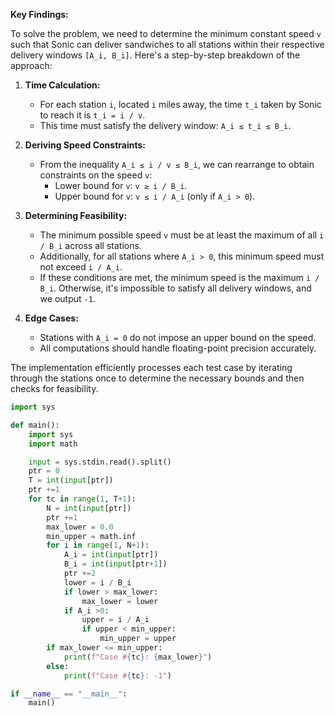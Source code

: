 **Key Findings:**

To solve the problem, we need to determine the minimum constant speed `v` such that Sonic can deliver sandwiches to all stations within their respective delivery windows `[A_i, B_i]`. Here's a step-by-step breakdown of the approach:

1. **Time Calculation:**
   - For each station `i`, located `i` miles away, the time `t_i` taken by Sonic to reach it is `t_i = i / v`.
   - This time must satisfy the delivery window: `A_i ≤ t_i ≤ B_i`.

2. **Deriving Speed Constraints:**
   - From the inequality `A_i ≤ i / v ≤ B_i`, we can rearrange to obtain constraints on the speed `v`:
     - Lower bound for `v`: `v ≥ i / B_i`.
     - Upper bound for `v`: `v ≤ i / A_i` (only if `A_i > 0`).

3. **Determining Feasibility:**
   - The minimum possible speed `v` must be at least the maximum of all `i / B_i` across all stations.
   - Additionally, for all stations where `A_i > 0`, this minimum speed must not exceed `i / A_i`.
   - If these conditions are met, the minimum speed is the maximum `i / B_i`. Otherwise, it's impossible to satisfy all delivery windows, and we output `-1`.

4. **Edge Cases:**
   - Stations with `A_i = 0` do not impose an upper bound on the speed.
   - All computations should handle floating-point precision accurately.

The implementation efficiently processes each test case by iterating through the stations once to determine the necessary bounds and then checks for feasibility.

```python
import sys

def main():
    import sys
    import math

    input = sys.stdin.read().split()
    ptr = 0
    T = int(input[ptr])
    ptr +=1
    for tc in range(1, T+1):
        N = int(input[ptr])
        ptr +=1
        max_lower = 0.0
        min_upper = math.inf
        for i in range(1, N+1):
            A_i = int(input[ptr])
            B_i = int(input[ptr+1])
            ptr +=2
            lower = i / B_i
            if lower > max_lower:
                max_lower = lower
            if A_i >0:
                upper = i / A_i
                if upper < min_upper:
                    min_upper = upper
        if max_lower <= min_upper:
            print(f"Case #{tc}: {max_lower}")
        else:
            print(f"Case #{tc}: -1")

if __name__ == "__main__":
    main()
```